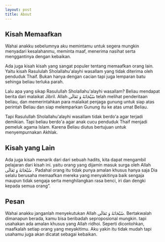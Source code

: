 ```yaml
---
layout: post
title: About
---
```


## Kisah Memaafkan
Wahai anakku sebelumnya aku memintamu untuk segera mungkin menyadari kesalahanmu, meminta maaf, menerima nasihat serta menggantinya dengan kebaikan.

Ada juga kisah kisah yang sangat populer tentang memaafkan orang lain. Yaitu kisah Rasululah Sholallahu'alayhi wasallam yang tidak diterima oleh penduduk Thaif. Bukan hanya dengan cacian tapi juga lemparan batu sehinga beliau terluka parah.

Lalu apa yang sikap Rasulullah Sholallahu'alayhi wasallam? Beliau mendapat berita dari malaikat Jibril. Allah سُبْحَانَهُ وَ تَعَالَى telah melihat penderitaan beliau, dan memerintahkan para malaikat penjaga gunung untuk siap atas perintah Beliau dan siap melemparkan Gunung itu ke atas umat Beliau.

Tapi Rasulullah Sholallahu'alayhi wasallam tidak berdo'a agar terjadi demikian. Tapi beliau berdo'a agar anak cucu penduduk Thaif menjadi pemeluk agama Islam. Karena Beliau diutus bertujuan untuk menyempurnakan Akhlak.

## Kisah yang Lain
Ada juga kisah menarik dari dari sebuah hadits, kita dapat mengambil pelajaran dari kisah ini. yaitu orang yang dijamin masuk surga oleh Allah سُبْحَانَهُ وَ تَعَالَى . Padahal orang itu tidak punya amalan khusus hanya saja Dia selalu berusaha memaafkan mereka yang menyakitinya baik sengaja maupun tidak sengaja serta menghilangkan rasa benci, iri dan dengki kepada semua orang”.

## Pesan
Wahai anakku janganlah menyekutukan Allah سُبْحَانَهُ وَ تَعَالَى. Bertakwalah dimanapun berada, kamu bisa beribadah seproposional mungkin. tapi usahakan ada amalan khusus yang Allah ridhoi. Seperti dicontohkan, maafkalah setiap orang yang meyakitimu. Aku yakin itu tidak mudah tapi usahamu juga akan dicatat sebagai kebaikan.
